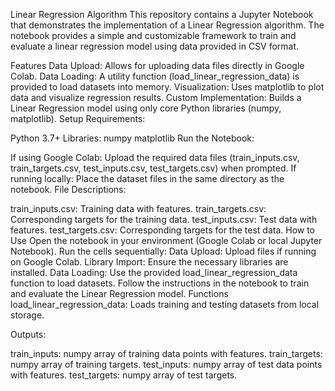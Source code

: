 Linear Regression Algorithm
This repository contains a Jupyter Notebook that demonstrates the implementation of a Linear Regression algorithm. The notebook provides a simple and customizable framework to train and evaluate a linear regression model using data provided in CSV format.

Features
Data Upload: Allows for uploading data files directly in Google Colab.
Data Loading: A utility function (load_linear_regression_data) is provided to load datasets into memory.
Visualization: Uses matplotlib to plot data and visualize regression results.
Custom Implementation: Builds a Linear Regression model using only core Python libraries (numpy, matplotlib).
Setup
Requirements:

Python 3.7+
Libraries:
numpy
matplotlib
Run the Notebook:

If using Google Colab:
Upload the required data files (train_inputs.csv, train_targets.csv, test_inputs.csv, test_targets.csv) when prompted.
If running locally:
Place the dataset files in the same directory as the notebook.
File Descriptions:

train_inputs.csv: Training data with features.
train_targets.csv: Corresponding targets for the training data.
test_inputs.csv: Test data with features.
test_targets.csv: Corresponding targets for the test data.
How to Use
Open the notebook in your environment (Google Colab or local Jupyter Notebook).
Run the cells sequentially:
Data Upload: Upload files if running on Google Colab.
Library Import: Ensure the necessary libraries are installed.
Data Loading: Use the provided load_linear_regression_data function to load datasets.
Follow the instructions in the notebook to train and evaluate the Linear Regression model.
Functions
load_linear_regression_data: Loads training and testing datasets from local storage.

Outputs:

train_inputs: numpy array of training data points with features.
train_targets: numpy array of training targets.
test_inputs: numpy array of test data points with features.
test_targets: numpy array of test targets.
